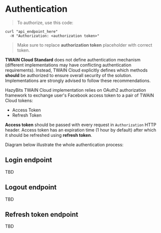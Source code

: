 # Authentication

> To authorize, use this code:

```shell
curl "api_endpoint_here"
  -H "Authorization: <authorization token>"
```

> Make sure to replace **authorization token** placeholder with correct token.

<aside class="notice">
<b>TWAIN Cloud Standard</b> does not define authentication mechanism (different implementations
may have conflicting authentication requirements). Instead, TWAIN Cloud explicitly defines which 
methods <b>should</b> be authorized to ensure overall security of the solution. Implementations are 
strongly advised to follow these recommendations.
</aside>

HazyBits TWAIN Cloud implementation relies on OAuth2 authorization framework to exchange
user's Facebook access token to a pair of TWAIN Cloud tokens:

 - Access Token 
 - Refresh Token

**Access token** should be passed with every request in `Authorization` HTTP header. Access token
has an expiration time (1 hour by default) after which it should be refreshed using **refresh token**.

Diagram below illustrate the whole authentication process:

## Login endpoint
TBD

## Logout endpoint
TBD

## Refresh token endpoint
TBD

